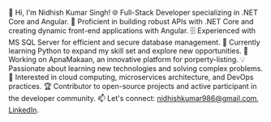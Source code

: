 👋 Hi, I'm Nidhish Kumar Singh!
🌐 Full-Stack Developer specializing in .NET Core and Angular.
🔧 Proficient in building robust APIs with .NET Core and creating dynamic front-end applications with Angular.
🗄️ Experienced with MS SQL Server for efficient and secure database management.
🐍 Currently learning Python to expand my skill set and explore new opportunities.
🚀 Working on ApnaMakaan, an innovative platform for porperty-listing.
💡 Passionate about learning new technologies and solving complex problems.
🔭 Interested in cloud computing, microservices architecture, and DevOps practices.
🏆 Contributor to open-source projects and active participant in the developer community.
📫 Let's connect: [nidhishkumar986@gmail.com](mailto:nidhishkumar986@gmail.com), [LinkedIn](https://www.linkedin.com/in/nidhish-kumar-singhp).

